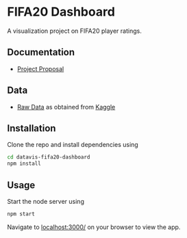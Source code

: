 # FIFA20 Dashboard

A visualization project on FIFA20 player ratings.

## Documentation
* [Project Proposal][doc-prop]

## Data
* [Raw Data][raw-data] as obtained from [Kaggle][data-src]

## Installation

Clone the repo and install dependencies using

```bash
cd datavis-fifa20-dashboard
npm install
```

## Usage

Start the node server using
```bash
npm start
```
Navigate to [localhost:3000/][localhost] on your browser to view the app.

[doc-prop]: docs/proposal.md
[raw-data]: src/data/raw.csv
[data-src]: https://www.kaggle.com/sagunsh/fifa-20-complete-player-dataset
[localhost]: localhost:3000/
